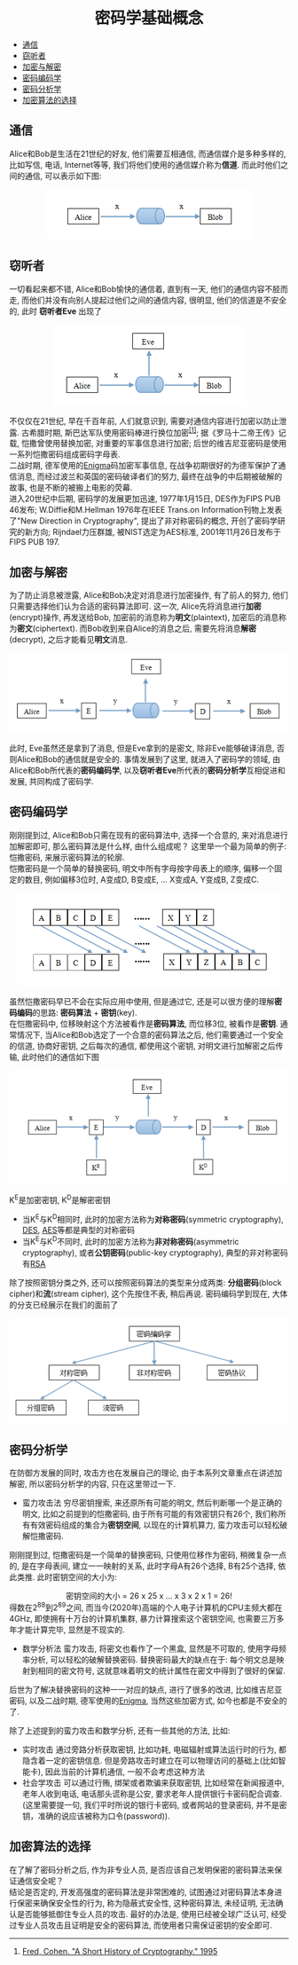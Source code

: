 # <center> 密码学基础概念 </center>

- [通信](#通信)
- [窃听者](#窃听者)
- [加密与解密](#加密与解密)
- [密码编码学](#密码编码学)
- [密码分析学](#密码分析学)
- [加密算法的选择](#加密算法的选择)


## 通信
Alice和Bob是生活在21世纪的好友, 他们需要互相通信, 而通信媒介是多种多样的, 比如写信, 电话, Internet等等, 我们将他们使用的通信媒介称为**信道**. 而此时他们之间的通信, 可以表示如下图:  
<center><img src="../_res/crypt1.png"></center>  

## 窃听者
一切看起来都不错, Alice和Bob愉快的通信着, 直到有一天, 他们的通信内容不胫而走, 而他们并没有向别人提起过他们之间的通信内容, 很明显, 他们的信道是不安全的, 此时 **窃听者Eve** 出现了
<center><img src="../_res/crypt2.png"></center>   

不仅仅在21世纪, 早在千百年前, 人们就意识到, 需要对通信内容进行加密以防止泄露.  古希腊时期, 斯巴达军队使用密码棒进行换位加密<sup>[[1]](#ref1)</sup>; 据《罗马十二帝王传》记载, 恺撒曾使用替换加密, 对重要的军事信息进行加密; 后世的维吉尼亚密码是使用一系列恺撒密码组成密码字母表.  
二战时期, 德军使用的[Enigma](../enigma/enigma.md)码加密军事信息, 在战争初期很好的为德军保护了通信消息, 而经过波兰和英国的密码破译者们的努力, 最终在战争的中后期被破解的故事, 也是不断的被搬上电影的荧幕.   
进入20世纪中后期, 密码学的发展更加迅速, 1977年1月15日, DES作为FIPS PUB 46发布; W.Diffie和M.Hellman 1976年在IEEE Trans.on Information刊物上发表了"New Direction in Cryptography", 提出了非对称密码的概念, 开创了密码学研究的新方向; Rijndael力压群雄, 被NIST选定为AES标准, 2001年11月26日发布于FIPS PUB 197.   

## 加密与解密
为了防止消息被泄露, Alice和Bob决定对消息进行加密操作, 有了前人的努力, 他们只需要选择他们认为合适的密码算法即可. 这一次, Alice先将消息进行**加密**(encrypt)操作, 再发送给Bob, 加密前的消息称为**明文**(plaintext), 加密后的消息称为**密文**(ciphertext). 而Bob收到来自Alice的消息之后, 需要先将消息**解密**(decrypt), 之后才能看见**明文**消息.  
<center><img src="../_res/crypt3.png"></center>   

此时, Eve虽然还是拿到了消息, 但是Eve拿到的是密文, 除非Eve能够破译消息, 否则Alice和Bob的通信就是安全的. 事情发展到了这里, 就进入了密码学的领域, 由Alice和Bob所代表的**密码编码学**, 以及**窃听者Eve**所代表的**密码分析学**互相促进和发展, 共同构成了密码学.  

## 密码编码学
刚刚提到过, Alice和Bob只需在现有的密码算法中, 选择一个合意的, 来对消息进行加解密即可, 那么密码算法是什么样, 由什么组成呢？ 这里举一个最为简单的例子: 恺撒密码, 来展示密码算法的轮廓.  
恺撒密码是一个简单的替换密码, 明文中所有字母按字母表上的顺序, 偏移一个固定的数目, 例如偏移3位时, A变成D, B变成E, ... X变成A, Y变成B, Z变成C.   
<center><img src="../_res/crypt5.png"></center>  

虽然恺撒密码早已不会在实际应用中使用, 但是通过它, 还是可以很方便的理解**密码编码**的思路: **密码算法** + **密钥**(key).  
在恺撒密码中, 位移映射这个方法被看作是**密码算法**, 而位移3位, 被看作是**密钥**. 通常情况下, 当Alice和Bob选定了一个合意的密码算法之后, 他们需要通过一个安全的信道, 协商好密钥, 之后每次的通信, 都使用这个密钥, 对明文进行加解密之后传输, 此时他们的通信如下图  
<center><img src="../_res/crypt6.png"></center>  

K<sup>E</sup>是加密密钥, K<sup>D</sup>是解密密钥  
* 当K<sup>E</sup>与K<sup>D</sup>相同时, 此时的加密方法称为**对称密码**(symmetric cryptography), [DES](../des/des.md), [AES](../aes/aes.md)等都是典型的对称密码  
* 当K<sup>E</sup>与K<sup>D</sup>不同时, 此时的加密方法称为**非对称密码**(asymmetric cryptography), 或者**公钥密码**(public-key cryptography), 典型的非对称密码有[RSA](../rsa/rsa.md)   

除了按照密钥分类之外, 还可以按照密码算法的类型来分成两类: **分组密码**(block cipher)和**流**(stream cipher), 这个先按住不表, 稍后再说. 密码编码学到现在, 大体的分支已经展示在我们的面前了  
<center><img src="../_res/crypt4.png"></center>  

## 密码分析学
在防御方发展的同时, 攻击方也在发展自己的理论, 由于本系列文章重点在讲述加解密, 所以密码分析学的内容, 只在这里带过一下. 
* 蛮力攻击法
  穷尽密钥搜索, 来还原所有可能的明文, 然后判断哪一个是正确的明文, 比如之前提到的恺撒密码, 由于所有可能的有效密钥只有26个, 我们称所有有效密码组成的集合为**密钥空间**, 以现在的计算机算力, 蛮力攻击可以轻松破解恺撒密码.  

刚刚提到过, 恺撒密码是一个简单的替换密码, 只使用位移作为密码, 稍微复杂一点的, 是在字母表间, 建立一一映射的关系, 此时字母A有26个选择, B有25个选择, 依此类推. 此时密钥空间的大小为:  
<center> 密钥空间的大小 = 26 x 25 x ... x 3 x 2 x 1 = 26! </center>  
得数在2<sup>88</sup>到2<sup>89</sup>之间, 而当今(2020年)高端的个人电子计算机的CPU主频大都在4GHz, 即使拥有十万台的计算机集群, 暴力计算搜索这个密钥空间, 也需要三万多年才能计算完毕, 显然是不现实的.   

* 数学分析法
  蛮力攻击, 将密文也看作了一个黑盒, 显然是不可取的, 使用字母频率分析, 可以轻松的破解替换密码. 替换密码最大的缺点在于: 每个明文总是映射到相同的密文符号, 这就意味着明文的统计属性在密文中得到了很好的保留.   

后世为了解决替换密码的这种一一对应的缺点, 进行了很多的改进, 比如维吉尼亚密码, 以及二战时期, 德军使用的[Enigma](../enigma/enigma.md), 当然这些加密方式, 如今也都是不安全的了.  

除了上述提到的蛮力攻击和数学分析, 还有一些其他的方法, 比如:  
* 实时攻击
  通过旁路分析获取密钥, 比如功耗, 电磁辐射或算法运行时的行为, 都隐含着一定的密钥信息. 但是旁路攻击时建立在可以物理访问的基础上(比如智能卡), 因此当前的计算机通信, 一般不会考虑这种方法
* 社会学攻击
  可以通过行贿, 绑架或者欺骗来获取密钥, 比如经常在新闻报道中, 老年人收到电话, 电话那头谎称是公安, 要求老年人提供银行卡密码配合调查. (这里需要提一句, 我们平时所说的银行卡密码, 或者网站的登录密码, 并不是密钥，准确的说应该被称为口令(password)). 
  
## 加密算法的选择
在了解了密码分析之后, 作为非专业人员, 是否应该自己发明保密的密码算法来保证通信安全呢？  
结论是否定的, 开发高强度的密码算法是非常困难的, 试图通过对密码算法本身进行保密来确保安全性的行为, 称为隐蔽式安全性, 这种密码算法, 未经证明, 无法确认是否能够抵御住专业人员的攻击. 最好的办法是, 使用已经被全球广泛认可, 经受过专业人员攻击且证明是安全的密码算法, 而使用者只需保证密钥的安全即可.  

****
1. <span id="ref1">[Fred, Cohen. "A Short History of Cryptography." 1995](http://all.net/edu/curr/ip/Chap2-1.html)</span>
